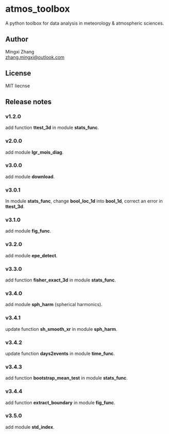 # atmos_toolbox
A python toolbox for data analysis in meteorology & atmospheric sciences.  

## Author
Mingxi Zhang  
<zhang.mingxi@outlook.com>

## License
MIT liecnse

## Release notes
### v1.2.0
add function **ttest_3d** in module **stats_func**.
### v2.0.0
add module **lgr_mois_diag**.
### v3.0.0
add module **download**.
### v3.0.1 
In module **stats_func**, change **bool_loc_1d** into **bool_1d**,
correct an error in **ttest_3d**.
### v3.1.0
add module **fig_func**.  
### v3.2.0
add module **epe_detect**.
### v3.3.0
add function **fisher_exact_3d** in module **stats_func**.
### v3.4.0
add module **sph_harm** (spherical harmonics).  
### v3.4.1
update function **sh_smooth_xr** in module **sph_harm**.  
### v3.4.2
update function **days2events** in module **time_func**. 
### v3.4.3
add function **bootstrap_mean_test** in module **stats_func**. 
### v3.4.4
add function **extract_boundary** in module **fig_func**. 
### v3.5.0
add module **std_index**.
